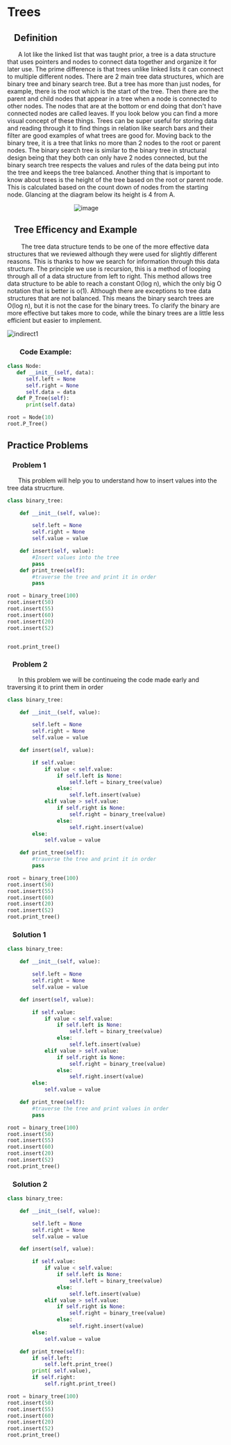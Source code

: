 # Trees
## &ensp; Definition
&ensp;&emsp;  A lot like the linked list that was taught prior, a tree is a data structure that uses pointers and nodes to connect data together and organize it for later use. The prime difference is that trees unlike linked lists it can connect to multiple different nodes. There are 2 main tree data structures, which are binary tree and binary search tree. But a tree has more than just nodes, for example, there is the root which is the start of the tree. Then there are the parent and child nodes that appear in a tree when a node is connected to other nodes. The nodes that are at the bottom or end doing that don't have connected nodes are called leaves. If you look below you can find a more visual concept of these things. Trees can be super useful for storing data and reading through it to find things in relation like search bars and their filter are good examples of what trees are good for. Moving back to the binary tree, it is a tree that links no more than 2 nodes to the root or parent nodes. The binary search tree is similar to the binary tree in structural design being that they both can only have 2 nodes connected, but the binary search tree respects the values and rules of the data being put into the tree and keeps the tree balanced. Another thing that is important to know about trees is the height of the tree based on the root or parent node. This is calculated based on the count down of nodes from the starting node. Glancing at the diagram below its height is 4 from A.

&ensp;&emsp;&ensp;&emsp;&ensp;&emsp;&ensp;&emsp;&ensp;&emsp;&ensp;&emsp;&ensp;&emsp;&ensp;![image](https://user-images.githubusercontent.com/83718823/145931121-178fc454-7f66-4cda-a4b8-ceb0d1c14825.png)

## &ensp; Tree Efficency and Example
 &ensp;&emsp; The tree data structure tends to be one of the more effective data structures that we reviewed although they were used for slightly different reasons. This is thanks to how we search for information through this data structure. The principle we use is recursion, this is a method of looping through all of a data structure from left to right. This method allows tree data structure to be able to reach a constant O(log n), which the only big O notation that is better is o(1). Although there are exceptions to tree data structures that are not balanced.  This means the binary search trees are O(log n), but it is not the case for the binary trees. To clarify the binary are more effective but takes more to code, while the binary trees are a little less efficient but easier to implement.

![indirect1](https://user-images.githubusercontent.com/83718823/145931162-c52c6e51-b81b-440d-a636-a455b6c2a1f8.jpg)

### &ensp;&emsp; Code Example:
```python
class Node:
   def __init__(self, data):
      self.left = None
      self.right = None
      self.data = data
   def P_Tree(self):
      print(self.data)

root = Node(10)
root.P_Tree()
```
## Practice Problems
### &ensp; Problem 1
&ensp;&emsp; This problem will help you to understand how to insert values into the tree data strucrture.
```python
class binary_tree:

    def __init__(self, value):

        self.left = None
        self.right = None
        self.value = value

    def insert(self, value):
        #Insert values into the tree
        pass
    def print_tree(self):
        #traverse the tree and print it in order
        pass

root = binary_tree(100)
root.insert(50)
root.insert(55)
root.insert(60)
root.insert(20)
root.insert(52)


root.print_tree()
```
### &ensp; Problem 2
&ensp;&emsp; In this problem we will be continueing the code made early and traversing it to print them in order
```python
class binary_tree:

    def __init__(self, value):

        self.left = None
        self.right = None
        self.value = value

    def insert(self, value):

        if self.value:
            if value < self.value:
                if self.left is None:
                    self.left = binary_tree(value)
                else:
                    self.left.insert(value)
            elif value > self.value:
                if self.right is None:
                    self.right = binary_tree(value)
                else:
                    self.right.insert(value)
        else:
            self.value = value

    def print_tree(self):
        #traverse the tree and print it in order
        pass

root = binary_tree(100)
root.insert(50)
root.insert(55)
root.insert(60)
root.insert(20)
root.insert(52)
root.print_tree()

```
### &ensp; Solution 1
```python
class binary_tree:

    def __init__(self, value):

        self.left = None
        self.right = None
        self.value = value

    def insert(self, value):

        if self.value:
            if value < self.value:
                if self.left is None:
                    self.left = binary_tree(value)
                else:
                    self.left.insert(value)
            elif value > self.value:
                if self.right is None:
                    self.right = binary_tree(value)
                else:
                    self.right.insert(value)
        else:
            self.value = value

    def print_tree(self):
        #traverse the tree and print values in order
        pass

root = binary_tree(100)
root.insert(50)
root.insert(55)
root.insert(60)
root.insert(20)
root.insert(52)
root.print_tree()
```
### &ensp; Solution 2
```python 
class binary_tree:

    def __init__(self, value):

        self.left = None
        self.right = None
        self.value = value

    def insert(self, value):

        if self.value:
            if value < self.value:
                if self.left is None:
                    self.left = binary_tree(value)
                else:
                    self.left.insert(value)
            elif value > self.value:
                if self.right is None:
                    self.right = binary_tree(value)
                else:
                    self.right.insert(value)
        else:
            self.value = value

    def print_tree(self):
        if self.left:
            self.left.print_tree()
        print( self.value),
        if self.right:
            self.right.print_tree()

root = binary_tree(100)
root.insert(50)
root.insert(55)
root.insert(60)
root.insert(20)
root.insert(52)
root.print_tree()

```
